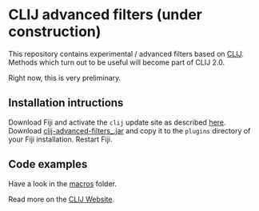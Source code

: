 # CLIJ advanced filters (under construction)
This repository contains experimental / advanced filters based on [CLIJ](https://clij.github.io). 
Methods which turn out to be useful will become part of CLIJ 2.0.

Right now, this is very preliminary.

## Installation intructions
Download Fiji and activate the `clij` update site as described [here](https://clij.github.io/clij-docs/installationInFiji). 
Download [clij-advanced-filters_.jar](https://github.com/clij/clij-advanced-filters/releases/download/0.6.0-preprint_v2/clij-advanced-filters_-0.6.0.jar) and copy it to the `plugins` directory of your Fiji installation. Restart Fiji.

## Code examples
Have a look in the [macros](https://github.com/clij/clij-advanced-filters/tree/master/src/main/macro) folder.

Read more on the [CLIJ Website](https://clij.github.io).



